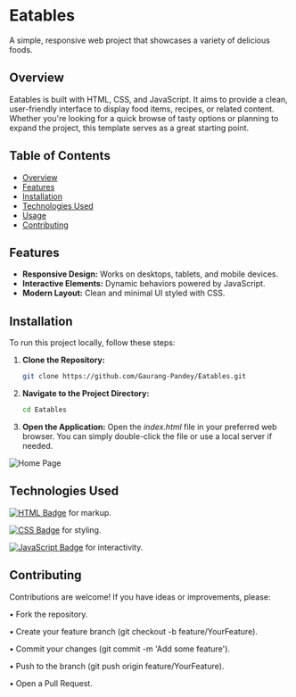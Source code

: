 # Eatables

A simple, responsive web project that showcases a variety of delicious foods.

## Overview

Eatables is built with HTML, CSS, and JavaScript. It aims to provide a clean, user-friendly interface to display food items, recipes, or related content. Whether you're looking for a quick browse of tasty options or planning to expand the project, this template serves as a great starting point.

## Table of Contents

- [Overview](#overview)
- [Features](#features)
- [Installation](#installation)
- [Technologies Used](#technologies-used)
- [Usage](#usage)
- [Contributing](#contributing)

## Features

- **Responsive Design:** Works on desktops, tablets, and mobile devices.
- **Interactive Elements:** Dynamic behaviors powered by JavaScript.
- **Modern Layout:** Clean and minimal UI styled with CSS.

## Installation

To run this project locally, follow these steps:

1. **Clone the Repository:**

   ```bash
   git clone https://github.com/Gaurang-Pandey/Eatables.git

2. **Navigate to the Project Directory:**
    ```bash
    cd Eatables
   
3. **Open the Application:**
   Open the *index.html* file in your preferred web browser. You can simply double-click the file or use a local server if needed.

![Home Page](https://eatables-home-page.my.canva.site/)

## Technologies Used
[![HTML Badge](https://img.shields.io/badge/HTML5-E34F26?style=for-the-badge&logo=html5&logoColor=white)](https://developer.mozilla.org/en-US/docs/Web/HTML) for markup.

[![CSS Badge](https://img.shields.io/badge/CSS3-1572B6?style=for-the-badge&logo=css3&logoColor=white)](https://developer.mozilla.org/en-US/docs/Web/CSS) for styling.

[![JavaScript Badge](https://img.shields.io/badge/JavaScript-F7DF1E?style=for-the-badge&logo=javascript&logoColor=black)](https://developer.mozilla.org/en-US/docs/Web/JavaScript) for interactivity.

## Contributing

Contributions are welcome! If you have ideas or improvements, please:

• Fork the repository.

• Create your feature branch (git checkout -b feature/YourFeature).

• Commit your changes (git commit -m 'Add some feature').

• Push to the branch (git push origin feature/YourFeature).

• Open a Pull Request.
